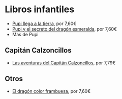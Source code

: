 # Libros infantiles

- [Pupi llega a la tierra](http://amzn.to/2jKn7SJ), por 7,60€
- [Pupi y el secreto del dragón esmeralda](http://amzn.to/2jHVXvU), por 7,60€
- Mas de Pupi

## Capitán Calzoncillos

- [Las aventuras del Capitán Calzoncillos](http://amzn.to/2zZRkl2), por 7,79€

## Otros

- [El dragón color frambuesa](http://amzn.to/2jKmvwp), por 7,60€
